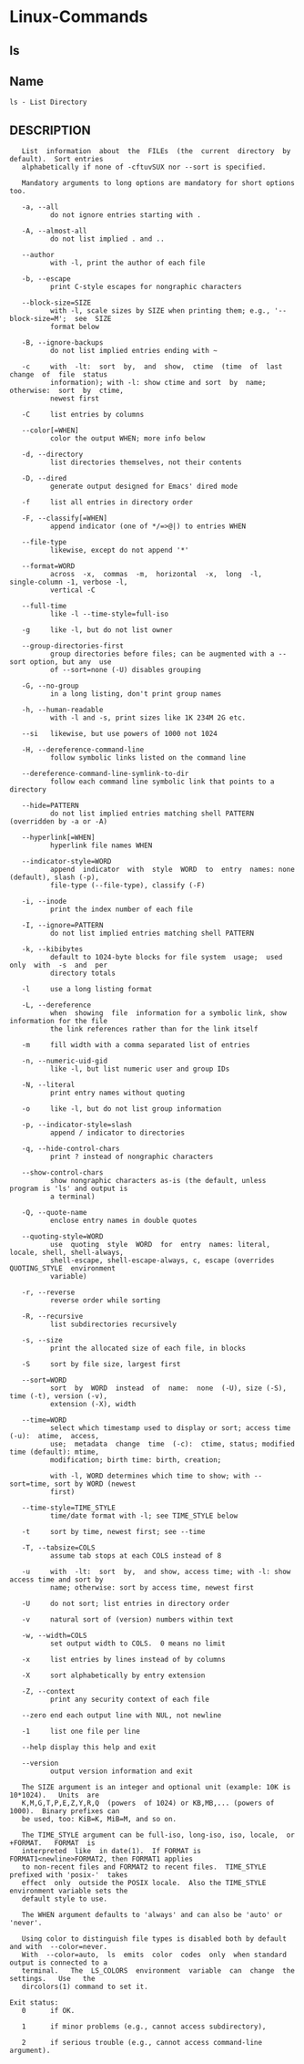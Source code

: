 # Linux-Commands

## ls

## Name
    ls - List Directory 

## DESCRIPTION
       List  information  about  the  FILEs  (the  current  directory  by default).  Sort entries
       alphabetically if none of -cftuvSUX nor --sort is specified.

       Mandatory arguments to long options are mandatory for short options too.

       -a, --all
              do not ignore entries starting with .

       -A, --almost-all
              do not list implied . and ..

       --author
              with -l, print the author of each file

       -b, --escape
              print C-style escapes for nongraphic characters

       --block-size=SIZE
              with -l, scale sizes by SIZE when printing them; e.g., '--block-size=M';  see  SIZE
              format below

       -B, --ignore-backups
              do not list implied entries ending with ~

       -c     with  -lt:  sort  by,  and  show,  ctime  (time  of  last  change  of  file  status
              information); with -l: show ctime and sort  by  name;  otherwise:  sort  by  ctime,
              newest first

       -C     list entries by columns

       --color[=WHEN]
              color the output WHEN; more info below

       -d, --directory
              list directories themselves, not their contents

       -D, --dired
              generate output designed for Emacs' dired mode

       -f     list all entries in directory order

       -F, --classify[=WHEN]
              append indicator (one of */=>@|) to entries WHEN

       --file-type
              likewise, except do not append '*'

       --format=WORD
              across  -x,  commas  -m,  horizontal  -x,  long  -l,  single-column -1, verbose -l,
              vertical -C

       --full-time
              like -l --time-style=full-iso

       -g     like -l, but do not list owner

       --group-directories-first
              group directories before files; can be augmented with a --sort option, but any  use
              of --sort=none (-U) disables grouping

       -G, --no-group
              in a long listing, don't print group names

       -h, --human-readable
              with -l and -s, print sizes like 1K 234M 2G etc.

       --si   likewise, but use powers of 1000 not 1024

       -H, --dereference-command-line
              follow symbolic links listed on the command line

       --dereference-command-line-symlink-to-dir
              follow each command line symbolic link that points to a directory

       --hide=PATTERN
              do not list implied entries matching shell PATTERN (overridden by -a or -A)

       --hyperlink[=WHEN]
              hyperlink file names WHEN

       --indicator-style=WORD
              append  indicator  with  style  WORD  to  entry  names: none (default), slash (-p),
              file-type (--file-type), classify (-F)

       -i, --inode
              print the index number of each file

       -I, --ignore=PATTERN
              do not list implied entries matching shell PATTERN

       -k, --kibibytes
              default to 1024-byte blocks for file system  usage;  used  only  with  -s  and  per
              directory totals

       -l     use a long listing format

       -L, --dereference
              when  showing  file  information for a symbolic link, show information for the file
              the link references rather than for the link itself

       -m     fill width with a comma separated list of entries

       -n, --numeric-uid-gid
              like -l, but list numeric user and group IDs

       -N, --literal
              print entry names without quoting

       -o     like -l, but do not list group information

       -p, --indicator-style=slash
              append / indicator to directories

       -q, --hide-control-chars
              print ? instead of nongraphic characters

       --show-control-chars
              show nongraphic characters as-is (the default, unless program is 'ls' and output is
              a terminal)

       -Q, --quote-name
              enclose entry names in double quotes

       --quoting-style=WORD
              use  quoting  style  WORD  for  entry  names: literal, locale, shell, shell-always,
              shell-escape, shell-escape-always, c, escape (overrides  QUOTING_STYLE  environment
              variable)

       -r, --reverse
              reverse order while sorting

       -R, --recursive
              list subdirectories recursively

       -s, --size
              print the allocated size of each file, in blocks

       -S     sort by file size, largest first

       --sort=WORD
              sort  by  WORD  instead  of  name:  none  (-U), size (-S), time (-t), version (-v),
              extension (-X), width

       --time=WORD
              select which timestamp used to display or sort; access time  (-u):  atime,  access,
              use;  metadata  change  time  (-c):  ctime, status; modified time (default): mtime,
              modification; birth time: birth, creation;

              with -l, WORD determines which time to show; with --sort=time, sort by WORD (newest
              first)

       --time-style=TIME_STYLE
              time/date format with -l; see TIME_STYLE below

       -t     sort by time, newest first; see --time

       -T, --tabsize=COLS
              assume tab stops at each COLS instead of 8

       -u     with  -lt:  sort  by,  and show, access time; with -l: show access time and sort by
              name; otherwise: sort by access time, newest first

       -U     do not sort; list entries in directory order

       -v     natural sort of (version) numbers within text

       -w, --width=COLS
              set output width to COLS.  0 means no limit

       -x     list entries by lines instead of by columns

       -X     sort alphabetically by entry extension

       -Z, --context
              print any security context of each file

       --zero end each output line with NUL, not newline

       -1     list one file per line

       --help display this help and exit

       --version
              output version information and exit

       The SIZE argument is an integer and optional unit (example: 10K is  10*1024).   Units  are
       K,M,G,T,P,E,Z,Y,R,Q  (powers  of 1024) or KB,MB,... (powers of 1000).  Binary prefixes can
       be used, too: KiB=K, MiB=M, and so on.

       The TIME_STYLE argument can be full-iso, long-iso, iso, locale,  or  +FORMAT.   FORMAT  is
       interpreted  like  in date(1).  If FORMAT is FORMAT1<newline>FORMAT2, then FORMAT1 applies
       to non-recent files and FORMAT2 to recent files.  TIME_STYLE prefixed with 'posix-'  takes
       effect  only  outside the POSIX locale.  Also the TIME_STYLE environment variable sets the
       default style to use.

       The WHEN argument defaults to 'always' and can also be 'auto' or 'never'.

       Using color to distinguish file types is disabled both by default and with  --color=never.
       With  --color=auto,  ls  emits  color  codes  only  when standard output is connected to a
       terminal.   The  LS_COLORS  environment  variable  can  change  the  settings.   Use   the
       dircolors(1) command to set it.

    Exit status:
       0      if OK.

       1      if minor problems (e.g., cannot access subdirectory),

       2      if serious trouble (e.g., cannot access command-line argument).
